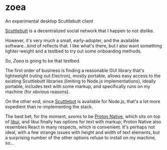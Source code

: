 # zoea
An experimental desktop Scuttlebutt client

[Scuttlebutt](https://www.scuttlebutt.nz/) is a decentralized social network that I happen to not dislike.

However, it's very much a small, early-adopter, and the available software...kind of reflects that.  I like what's there, but I also want something lighter-weight and a testbed to try out some onboarding methods.

So, _Zoea_ is going to be that testbed.

The first order of business is finding a reasonable GUI library that's lightweight (ruling out Electron), mostly portable, allows easy access to the existing Scuttlebutt libraries (limiting to Node.js implementations), ideally portable, includes text with some markup, and specifically runs on my machine (for obvious reasons).

On the other end, since [Scuttlebot](https://scuttlebot.io/) is available for Node.js, that's a lot more expedient than re-implementing the stack.

The best bet, for the moment, _seems_ to be [Proton Native](https://proton-native.js.org/#/), which sits on top of [libui](https://github.com/andlabs/libui), and libui finally has options for text with markup; Proton Native also resembles React in many respects, which is convenient.  It's perhaps not ideal, with a few strange issues with height and width of text elements, but a surprising number of the other options refuse to install on my machine, so...


